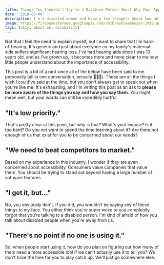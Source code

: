 ```yaml
---
title: Things You Shouldn't Say to a Disabled Person About Why Your App Isn't Accessible
date: '2019-05-06'
description: I'm a disabled woman and have a few thoughts about how able-bodied people speak to people like me about accessibility.
image: https://firebasestorage.googleapis.com/v0/b/ashleemboyer-2018.appspot.com/o/images%2Fno.jpg?alt=media&token=11530a14-26de-46b4-b290-1ecaf939e4ff
tags: [a11y, about me, disability]
---
```


Not that I feel the need to explain myself, but I want to share that I'm hard-of-hearing. It's genetic and just about everyone on my family's maternal side suffers significant hearing loss. I've had hearing aids since I was 10 years old, and as I've grown up, it becomes more and more clear to me how little people understand about the importance of accessibility.

This post is a bit of a rant since all of the below have been said to me personally (all in one conversation, actually 🤦🏼‍♀️). These are all the things I wish I could've said at the time, but you don't always get to speak out when you're like me. It's exhausting, and I'm writing this post as an ask to **please be more aware of the things you say and how you say them**. You might mean well, but your words can still be incredibly hurtful.

## "It's low priority."

That's pretty clear at this point, but why is that? What's your excuse? Is it too hard? Do you not want to spend the time learning about it? Are there not enough of us that exist for you to be concerned about our needs?

## "We need to beat competitors to market."

Based on my experience in this industry, I wonder if _they_ are even concerned about accessibility. Consumers value companies that value them. You should be trying to stand out beyond having a large number of software features.

## "I get it, but..."

No, you obviously don't. If you did, you wouldn't be saying any of these things to my face. You either think you're super woke _or_ you completely forgot that you're talking to a disabled person. I'm kind of afraid of how you talk about disabled people when you're away from us.

## "There's no point if no one is using it."

So, when people start using it, how do you plan on figuring out how many of them need a more accessible tool if we can't actually use it to tell you? We don't have the time for you to play catch up. We'll just go somewhere else.

